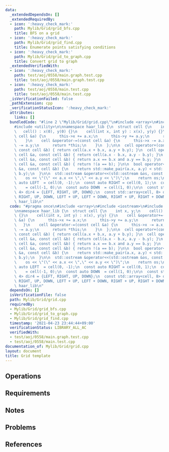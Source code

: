 ```yaml
---
data:
  _extendedDependsOn: []
  _extendedRequiredBy:
  - icon: ':heavy_check_mark:'
    path: Mylib/Grid/grid_bfs.cpp
    title: BFS on a grid
  - icon: ':heavy_check_mark:'
    path: Mylib/Grid/grid_find.cpp
    title: Enumerate points satisfying conditions
  - icon: ':heavy_check_mark:'
    path: Mylib/Grid/grid_to_graph.cpp
    title: Convert grid to graph
  _extendedVerifiedWith:
  - icon: ':heavy_check_mark:'
    path: test/aoj/0558/main.graph.test.cpp
    title: test/aoj/0558/main.graph.test.cpp
  - icon: ':heavy_check_mark:'
    path: test/aoj/0558/main.test.cpp
    title: test/aoj/0558/main.test.cpp
  _isVerificationFailed: false
  _pathExtension: cpp
  _verificationStatusIcon: ':heavy_check_mark:'
  attributes:
    links: []
  bundledCode: "#line 2 \"Mylib/Grid/grid.cpp\"\n#include <array>\n#include <iostream>\n\
    #include <utility>\n\nnamespace haar_lib {\n  struct cell {\n    int x, y;\n \
    \   cell() : x(0), y(0) {}\n    cell(int x, int y) : x(x), y(y) {}\n    cell &operator+=(const\
    \ cell &a) {\n      this->x += a.x;\n      this->y += a.y;\n      return *this;\n\
    \    }\n    cell &operator-=(const cell &a) {\n      this->x -= a.x;\n      this->y\
    \ -= a.y;\n      return *this;\n    }\n  };\n\n  cell operator+(const cell &a,\
    \ const cell &b) { return cell(a.x + b.x, a.y + b.y); }\n  cell operator-(const\
    \ cell &a, const cell &b) { return cell(a.x - b.x, a.y - b.y); }\n  bool operator==(const\
    \ cell &a, const cell &b) { return a.x == b.x and a.y == b.y; }\n  bool operator!=(const\
    \ cell &a, const cell &b) { return !(a == b); }\n\n  bool operator<(const cell\
    \ &a, const cell &b) {\n    return std::make_pair(a.x, a.y) < std::make_pair(b.x,\
    \ b.y);\n  }\n\n  std::ostream &operator<<(std::ostream &os, const cell &a) {\n\
    \    os << \"(\" << a.x << \",\" << a.y << \")\";\n    return os;\n  }\n\n  const\
    \ auto LEFT  = cell(0, -1);\n  const auto RIGHT = cell(0, 1);\n  const auto UP\
    \    = cell(-1, 0);\n  const auto DOWN  = cell(1, 0);\n\n  const std::array<cell,\
    \ 4> dir4 = {LEFT, RIGHT, UP, DOWN};\n  const std::array<cell, 8> dir8 = {LEFT,\
    \ RIGHT, UP, DOWN, LEFT + UP, LEFT + DOWN, RIGHT + UP, RIGHT + DOWN};\n}  // namespace\
    \ haar_lib\n"
  code: "#pragma once\n#include <array>\n#include <iostream>\n#include <utility>\n\
    \nnamespace haar_lib {\n  struct cell {\n    int x, y;\n    cell() : x(0), y(0)\
    \ {}\n    cell(int x, int y) : x(x), y(y) {}\n    cell &operator+=(const cell\
    \ &a) {\n      this->x += a.x;\n      this->y += a.y;\n      return *this;\n \
    \   }\n    cell &operator-=(const cell &a) {\n      this->x -= a.x;\n      this->y\
    \ -= a.y;\n      return *this;\n    }\n  };\n\n  cell operator+(const cell &a,\
    \ const cell &b) { return cell(a.x + b.x, a.y + b.y); }\n  cell operator-(const\
    \ cell &a, const cell &b) { return cell(a.x - b.x, a.y - b.y); }\n  bool operator==(const\
    \ cell &a, const cell &b) { return a.x == b.x and a.y == b.y; }\n  bool operator!=(const\
    \ cell &a, const cell &b) { return !(a == b); }\n\n  bool operator<(const cell\
    \ &a, const cell &b) {\n    return std::make_pair(a.x, a.y) < std::make_pair(b.x,\
    \ b.y);\n  }\n\n  std::ostream &operator<<(std::ostream &os, const cell &a) {\n\
    \    os << \"(\" << a.x << \",\" << a.y << \")\";\n    return os;\n  }\n\n  const\
    \ auto LEFT  = cell(0, -1);\n  const auto RIGHT = cell(0, 1);\n  const auto UP\
    \    = cell(-1, 0);\n  const auto DOWN  = cell(1, 0);\n\n  const std::array<cell,\
    \ 4> dir4 = {LEFT, RIGHT, UP, DOWN};\n  const std::array<cell, 8> dir8 = {LEFT,\
    \ RIGHT, UP, DOWN, LEFT + UP, LEFT + DOWN, RIGHT + UP, RIGHT + DOWN};\n}  // namespace\
    \ haar_lib\n"
  dependsOn: []
  isVerificationFile: false
  path: Mylib/Grid/grid.cpp
  requiredBy:
  - Mylib/Grid/grid_bfs.cpp
  - Mylib/Grid/grid_to_graph.cpp
  - Mylib/Grid/grid_find.cpp
  timestamp: '2021-04-23 23:44:44+09:00'
  verificationStatus: LIBRARY_ALL_AC
  verifiedWith:
  - test/aoj/0558/main.graph.test.cpp
  - test/aoj/0558/main.test.cpp
documentation_of: Mylib/Grid/grid.cpp
layout: document
title: Grid template
---
```


## Operations

## Requirements

## Notes

## Problems

## References
